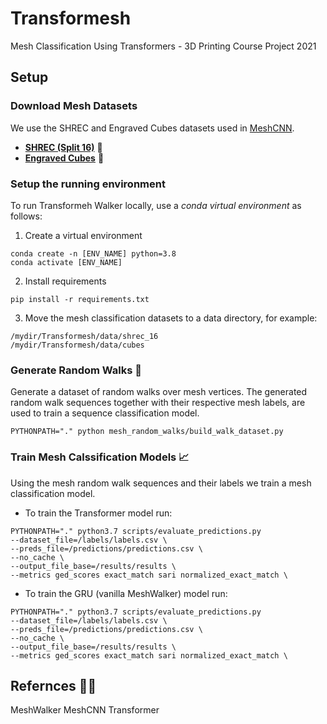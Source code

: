 # Transformesh
Mesh Classification Using Transformers - 3D Printing Course Project 2021

## Setup

### Download Mesh Datasets

We use the SHREC and Engraved Cubes datasets used in [MeshCNN](https://ranahanocka.github.io/MeshCNN/).
* [**SHREC (Split 16)**](https://www.dropbox.com/s/w16st84r6wc57u7/shrec_16.tar.gz) 🐉
* [**Engraved Cubes**](https://www.dropbox.com/s/2bxs5f9g60wa0wr/cubes.tar.gz) 🧊

### Setup the running environment

To run Transformeh Walker locally, use a *conda virtual environment* as follows:

1. Create a virtual environment
```
conda create -n [ENV_NAME] python=3.8
conda activate [ENV_NAME]
```

2. Install requirements
```
pip install -r requirements.txt 
```

3. Move the mesh classification datasets to a data directory, for example:
```
/mydir/Transformesh/data/shrec_16
/mydir/Transformesh/data/cubes
```

### Generate Random Walks 🤖

Generate a dataset of random walks over mesh vertices. The generated random walk sequences together with their respective mesh labels, are used to train a sequence classification model.


```
PYTHONPATH="." python mesh_random_walks/build_walk_dataset.py 
```

### Train Mesh Calssification Models 📈

Using the mesh random walk sequences and their labels we train a mesh classification model. 

* To train the Transformer model run:
```
PYTHONPATH="." python3.7 scripts/evaluate_predictions.py 
--dataset_file=/labels/labels.csv \
--preds_file=/predictions/predictions.csv \
--no_cache \
--output_file_base=/results/results \
--metrics ged_scores exact_match sari normalized_exact_match \
```

* To train the GRU (vanilla MeshWalker) model run:
```
PYTHONPATH="." python3.7 scripts/evaluate_predictions.py 
--dataset_file=/labels/labels.csv \
--preds_file=/predictions/predictions.csv \
--no_cache \
--output_file_base=/results/results \
--metrics ged_scores exact_match sari normalized_exact_match \
```

## Refernces ✍🏽
MeshWalker
MeshCNN
Transformer
